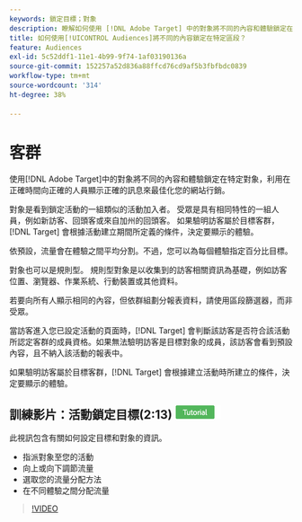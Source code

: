 ```yaml
---
keywords: 鎖定目標；對象
description: 瞭解如何使用 [!DNL Adobe Target] 中的對象將不同的內容和體驗鎖定在特定對象，以最佳化您的網頁行銷工作。
title: 如何使用[!UICONTROL Audiences]將不同的內容鎖定在特定區段？
feature: Audiences
exl-id: 5c52ddf1-11e1-4b99-9f74-1af03190136a
source-git-commit: 152257a52d836a88ffcd76cd9af5b3fbfbdc0839
workflow-type: tm+mt
source-wordcount: '314'
ht-degree: 38%

---
```


# 客群

使用[!DNL Adobe Target]中的對象將不同的內容和體驗鎖定在特定對象，利用在正確時間向正確的人員顯示正確的訊息來最佳化您的網站行銷。

對象是看到鎖定活動的一組類似的活動加入者。 受眾是具有相同特性的一組人員，例如新訪客、回頭客或來自加州的回頭客。 如果驗明訪客屬於目標客群，[!DNL Target] 會根據活動建立期間所定義的條件，決定要顯示的體驗。

依預設，流量會在體驗之間平均分割。不過，您可以為每個體驗指定百分比目標。

對象也可以是規則型。 規則型對象是以收集到的訪客相關資訊為基礎，例如訪客位置、瀏覽器、作業系統、行動裝置或其他資料。

若要向所有人顯示相同的內容，但依群組劃分報表資料，請使用區段篩選器，而非受眾。

當訪客進入您已設定活動的頁面時，[!DNL Target] 會判斷該訪客是否符合該活動所認定客群的成員資格。如果無法驗明訪客是目標對象的成員，該訪客會看到預設內容，且不納入該活動的報表中。

如果驗明訪客屬於目標客群，[!DNL Target] 會根據建立活動時所建立的條件，決定要顯示的體驗。

## 訓練影片：活動鎖定目標(2:13) ![教學課程徽章](/help/main/assets/tutorial.png)

此視訊包含有關如何設定目標和對象的資訊。

* 指派對象至您的活動
* 向上或向下調節流量
* 選取您的流量分配方法
* 在不同體驗之間分配流量

>[!VIDEO](https://video.tv.adobe.com/v/17385)
